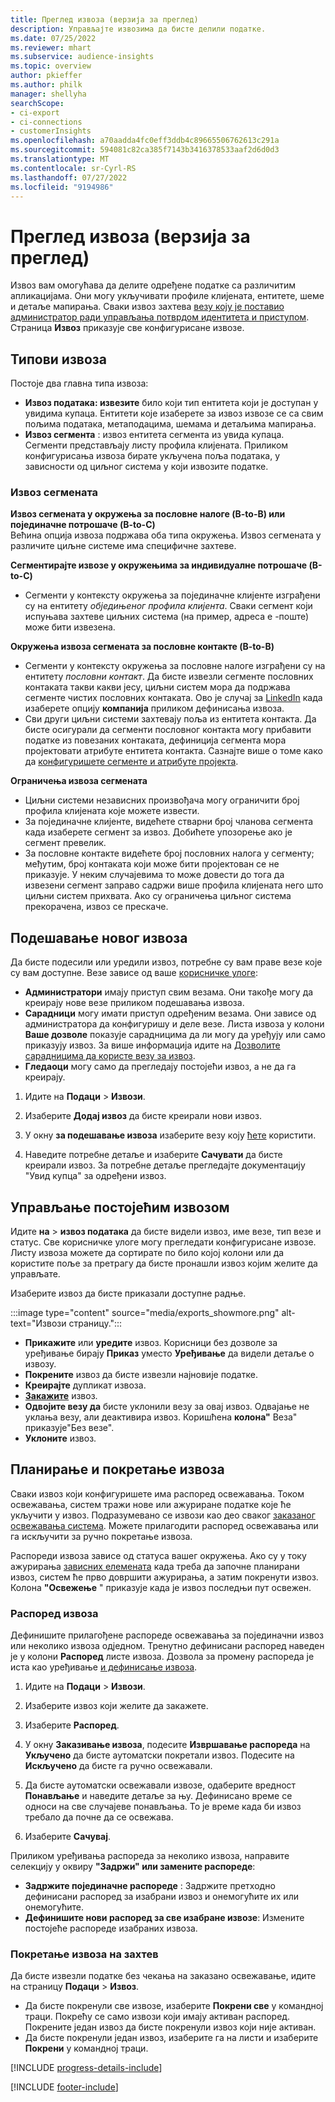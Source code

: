 ```yaml
---
title: Преглед извоза (верзија за преглед)
description: Управљајте извозима да бисте делили податке.
ms.date: 07/25/2022
ms.reviewer: mhart
ms.subservice: audience-insights
ms.topic: overview
author: pkieffer
ms.author: philk
manager: shellyha
searchScope:
- ci-export
- ci-connections
- customerInsights
ms.openlocfilehash: a70aadda4fc0eff3ddb4c89665506762613c291a
ms.sourcegitcommit: 594081c82ca385f7143b3416378533aaf2d6d0d3
ms.translationtype: MT
ms.contentlocale: sr-Cyrl-RS
ms.lasthandoff: 07/27/2022
ms.locfileid: "9194986"
---
```

# <a name="exports-preview-overview"></a>Преглед извоза (верзија за преглед)

 Извоз вам омогућава да делите одређене податке са различитим апликацијама. Они могу укључивати профиле клијената, ентитете, шеме и детаље мапирања. Сваки извоз захтева [везу коју је поставио администратор ради управљања потврдом идентитета и приступом](connections.md). Страница **Извоз** приказује све конфигурисане извозе.

## <a name="export-types"></a>Типови извоза

Постоје два главна типа извоза:  

- **Извоз података: извезите** било који тип ентитета који је доступан у увидима купаца. Ентитети које изаберете за извоз извозе се са свим пољима података, метаподацима, шемама и детаљима мапирања.
- **Извоз сегмента** : извоз ентитета сегмента из увида купаца. Сегменти представљају листу профила клијената. Приликом конфигурисања извоза бирате укључена поља података, у зависности од циљног система у који извозите податке.

### <a name="export-segments"></a>Извоз сегмената

**Извоз сегмената у окружења за пословне налоге (B-to-B) или појединачне потрошаче (B-to-C)**  
Већина опција извоза подржава оба типа окружења. Извоз сегмената у различите циљне системе има специфичне захтеве. 

**Сегментирајте извозе у окружењима за индивидуалне потрошаче (B-to-C)**  
- Сегменти у контексту окружења за појединачне клијенте изграђени су на ентитету *обједињеног профила клијента*. Сваки сегмент који испуњава захтеве циљних система (на пример, адреса е -поште) може бити извезена.

**Окружења извоза сегмената за пословне контакте (B-to-B)**  
- Сегменти у контексту окружења за пословне налоге изграђени су на ентитету *пословни контакт*. Да бисте извезли сегменте пословних контаката такви какви јесу, циљни систем мора да подржава сегменте чистих пословних контаката. Ово је случај за [LinkedIn](export-linkedin-ads.md) када изаберете опцију **компанија** приликом дефинисања извоза.
- Сви други циљни системи захтевају поља из ентитета контакта. Да бисте осигурали да сегменти пословног контакта могу прибавити податке из повезаних контаката, дефиниција сегмента мора пројектовати атрибуте ентитета контакта. Сазнајте више о томе како да [конфигуришете сегменте и атрибуте пројекта](segment-builder.md).

**Ограничења извоза сегмената**  
- Циљни системи независних произвођача могу ограничити број профила клијената које можете извести. 
- За појединачне клијенте, видећете стварни број чланова сегмента када изаберете сегмент за извоз. Добићете упозорење ако је сегмент превелик. 
- За пословне контакте видећете број пословних налога у сегменту; међутим, број контаката који може бити пројектован се не приказује. У неким случајевима то може довести до тога да извезени сегмент заправо садржи више профила клијената него што циљни систем прихвата. Ако су ограничења циљног система прекорачена, извоз се прескаче.

## <a name="set-up-a-new-export"></a>Подешавање новог извоза

Да бисте подесили или уредили извоз, потребне су вам праве везе које су вам доступне. Везе зависе од ваше [корисничке улоге](permissions.md):
- **Администратори** имају приступ свим везама. Они такође могу да креирају нове везе приликом подешавања извоза.
- **Сарадници** могу имати приступ одређеним везама. Они зависе од администратора да конфигуришу и деле везе. Листа извоза у колони **Ваше дозволе** показује сарадницима да ли могу да уређују или само приказују извоз. За више информација идите на [Дозволите сарадницима да користе везу за извоз](connections.md#allow-contributors-to-use-a-connection-for-exports).
- **Гледаоци** могу само да прегледају постојећи извоз, а не да га креирају.

1. Идите на **Подаци** > **Извози**.

1. Изаберите **Додај извоз** да бисте креирали нови извоз.

1. У окну **за подешавање извоза** изаберите везу коју [ћете](connections.md) користити.

1. Наведите потребне детаље и изаберите **Сачувати** да бисте креирали извоз. За потребне детаље прегледајте документацију "Увид купца" за одређени извоз.

## <a name="manage-existing-exports"></a>Управљање постојећим извозом

Идите **на** > **извоз података** да бисте видели извоз, име везе, тип везе и статус. Све корисничке улоге могу прегледати конфигурисане извозе. Листу извоза можете да сортирате по било којој колони или да користите поље за претрагу да бисте пронашли извоз којим желите да управљате.

Изаберите извоз да бисте приказали доступне радње.

:::image type="content" source="media/exports_showmore.png" alt-text="Извози страницу.":::

- **Прикажите** или **уредите** извоз. Корисници без дозволе за уређивање бирају **Приказ** уместо **Уређивање** да видели детаље о извозу.
- **Покрените** извоз да бисте извезли најновије податке.
- **Креирајте** дупликат извоза.
- **[Закажите](#schedule-and-run-exports)** извоз.
- **Одвојите везу да** бисте уклонили везу за овај извоз. Одвајање не уклања везу, али деактивира извоз. Коришћена **колона"** Веза" приказује"Без везе".
- **Уклоните** извоз.

## <a name="schedule-and-run-exports"></a>Планирање и покретање извоза

Сваки извоз који конфигуришете има распоред освежавања. Током освежавања, систем тражи нове или ажуриране податке које ће укључити у извоз. Подразумевано се извози као део сваког [заказаног освежавања система](system.md#schedule-tab). Можете прилагодити распоред освежавања или га искључити за ручно покретање извоза.

Распореди извоза зависе од статуса вашег окружења. Ако су у току ажурирања [зависних елемената](system.md#refresh-processes) када треба да започне планирани извоз, систем ће прво довршити ажурирања, а затим покренути извоз. Колона **"Освежење** " приказује када је извоз последњи пут освежен.

### <a name="schedule-exports"></a>Распоред извоза

Дефинишите прилагођене распореде освежавања за појединачни извоз или неколико извоза одједном. Тренутно дефинисани распоред наведен је у колони **Распоред** листе извоза. Дозвола за промену распореда је иста као уређивање [и дефинисање извоза](export-destinations.md#set-up-a-new-export).

1. Идите на **Подаци** > **Извози**.

1. Изаберите извоз који желите да закажете.

1. Изаберите **Распоред**.

1. У окну **Заказивање извоза**, подесите **Извршавање распореда** на **Укључено** да бисте аутоматски покретали извоз. Подесите на **Искључено** да бисте га ручно освежавали.

1. Да бисте аутоматски освежавали извозе, одаберите вредност **Понављање** и наведите детаље за њу. Дефинисано време се односи на све случајеве понављања. То је време када би извоз требало да почне да се освежава.

1. Изаберите **Сачувај**.

Приликом уређивања распореда за неколико извоза, направите селекцију у оквиру **"Задржи" или замените распореде**:

- **Задржите појединачне распореде** : Задржите претходно дефинисани распоред за изабрани извоз и онемогућите их или онемогућите.
- **Дефинишите нови распоред за све изабране извозе**: Измените постојеће распореде изабраних извоза.

### <a name="run-exports-on-demand"></a>Покретање извоза на захтев

Да бисте извезли податке без чекања на заказано освежавање, идите на страницу **Подаци** > **Извоз**.

- Да бисте покренули све извозе, изаберите **Покрени све** у командној траци. Покрећу се само извози који имају активан распоред. Покрените један извоз да бисте покренули извоз који није активан.
- Да бисте покренули један извоз, изаберите га на листи и изаберите **Покрени** у командној траци.

[!INCLUDE [progress-details-include](includes/progress-details-pane.md)]


[!INCLUDE [footer-include](includes/footer-banner.md)]
